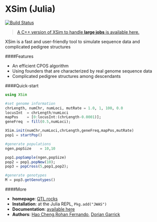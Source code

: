 # XSim (Julia)

[![Build Status](https://travis-ci.org/reworkhow/GenSim.jl.svg?branch=master)](https://travis-ci.org/reworkhow/GenSim.jl)

>[A C++ version of XSim to handle **large jobs** is available here.](https://github.com/reworkhow/XSim.cpp)

XSim is a fast and user-friendly tool to simulate sequence data and complicated pedigree structures

####Features

* An efficient CPOS algorithm
* Using founders that are characterized by real genome sequence data
* Complicated pedigree structures among descendants

####Quick-start

```Julia
using XSim

#set genome information
chrLength, numChr, numLoci, mutRate = 1.0, 1, 100, 0.0
locusInt  = chrLength/numLoci
mapPos    = [0:locusInt:(chrLength-0.0001)];
geneFreq  = fill(0.5,numLoci);

XSim.init(numChr,numLoci,chrLength,geneFreq,mapPos,mutRate)
pop1 = startPop()

#generate populations
ngen,popSize    = 10,10

pop1.popSample(ngen,popSize)
pop2 = pop1.popNew(10);
pop3 = popCross(5,pop1,pop2);

#generate genotypes
M = pop3.getGenotypes()
```

####More

* **homepage**: [QTL.rocks](http://QTL.rocks)
* **Installation**: at the Julia REPL, `Pkg.add("JWAS")`
* **Documentation**: [available here](http://xsimjl.readthedocs.org/en/latest/)
* **Authors**: [Hao Cheng](http://reworkhow.github.io),[Rohan Fernando](http://www.ans.iastate.edu/faculty/index.php?id=rohan), [Dorian Garrick](http://www.ans.iastate.edu/faculty/index.php?id=dorian)



